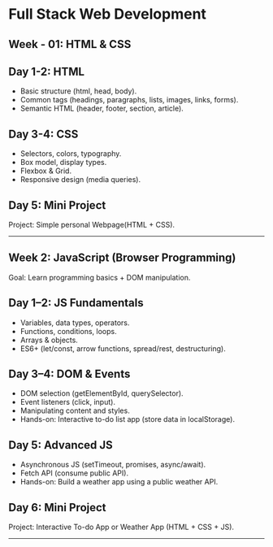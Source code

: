 # Full Stack Web Development

## Week - 01: HTML & CSS 

## Day 1-2: HTML

- Basic structure (html, head, body).
- Common tags (headings, paragraphs, lists, images, links, forms).
- Semantic HTML (header, footer, section, article).

## Day 3-4: CSS
- Selectors, colors, typography.
- Box model, display types.
- Flexbox & Grid.
- Responsive design (media queries).

## Day 5: Mini Project

Project: Simple personal Webpage(HTML + CSS).

---

## Week 2: JavaScript (Browser Programming)

Goal: Learn programming basics + DOM manipulation.

## Day 1–2: JS Fundamentals
- Variables, data types, operators.
- Functions, conditions, loops.
- Arrays & objects.
- ES6+ (let/const, arrow functions, spread/rest, destructuring).

## Day 3–4: DOM & Events
- DOM selection (getElementById, querySelector).
- Event listeners (click, input).
- Manipulating content and styles.
- Hands-on: Interactive to-do list app (store data in localStorage).

## Day 5: Advanced JS
- Asynchronous JS (setTimeout, promises, async/await).
- Fetch API (consume public API).
- Hands-on: Build a weather app using a public weather API.

## Day 6: Mini Project

Project: Interactive To-do App or Weather App (HTML + CSS + JS).

---
